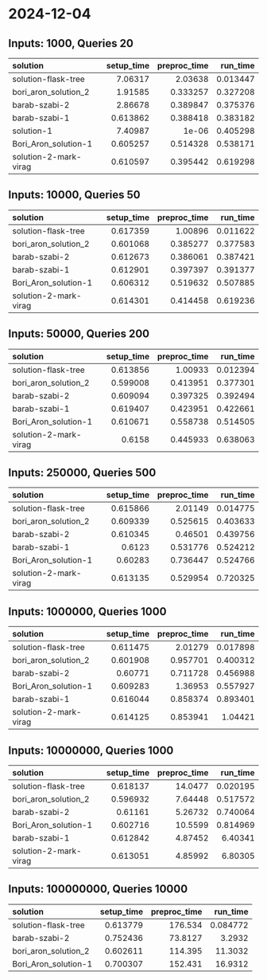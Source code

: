 # 2024-12-04

## Inputs: 1000, Queries 20

| solution              |   setup_time |   preproc_time |   run_time |
|:----------------------|-------------:|---------------:|-----------:|
| solution-flask-tree   |     7.06317  |       2.03638  |   0.013447 |
| bori_aron_solution_2  |     1.91585  |       0.333257 |   0.327208 |
| barab-szabi-2         |     2.86678  |       0.389847 |   0.375376 |
| barab-szabi-1         |     0.613862 |       0.388418 |   0.383182 |
| solution-1            |     7.40987  |       1e-06    |   0.405298 |
| Bori_Aron_solution-1  |     0.605257 |       0.514328 |   0.538171 |
| solution-2-mark-virag |     0.610597 |       0.395442 |   0.619298 |

## Inputs: 10000, Queries 50

| solution              |   setup_time |   preproc_time |   run_time |
|:----------------------|-------------:|---------------:|-----------:|
| solution-flask-tree   |     0.617359 |       1.00896  |   0.011622 |
| bori_aron_solution_2  |     0.601068 |       0.385277 |   0.377583 |
| barab-szabi-2         |     0.612673 |       0.386061 |   0.387421 |
| barab-szabi-1         |     0.612901 |       0.397397 |   0.391377 |
| Bori_Aron_solution-1  |     0.606312 |       0.519632 |   0.507885 |
| solution-2-mark-virag |     0.614301 |       0.414458 |   0.619236 |

## Inputs: 50000, Queries 200

| solution              |   setup_time |   preproc_time |   run_time |
|:----------------------|-------------:|---------------:|-----------:|
| solution-flask-tree   |     0.613856 |       1.00933  |   0.012394 |
| bori_aron_solution_2  |     0.599008 |       0.413951 |   0.377301 |
| barab-szabi-2         |     0.609094 |       0.397325 |   0.392494 |
| barab-szabi-1         |     0.619407 |       0.423951 |   0.422661 |
| Bori_Aron_solution-1  |     0.610671 |       0.558738 |   0.514505 |
| solution-2-mark-virag |     0.6158   |       0.445933 |   0.638063 |

## Inputs: 250000, Queries 500

| solution              |   setup_time |   preproc_time |   run_time |
|:----------------------|-------------:|---------------:|-----------:|
| solution-flask-tree   |     0.615866 |       2.01149  |   0.014775 |
| bori_aron_solution_2  |     0.609339 |       0.525615 |   0.403633 |
| barab-szabi-2         |     0.610345 |       0.46501  |   0.439756 |
| barab-szabi-1         |     0.6123   |       0.531776 |   0.524212 |
| Bori_Aron_solution-1  |     0.60283  |       0.736447 |   0.524766 |
| solution-2-mark-virag |     0.613135 |       0.529954 |   0.720325 |

## Inputs: 1000000, Queries 1000

| solution              |   setup_time |   preproc_time |   run_time |
|:----------------------|-------------:|---------------:|-----------:|
| solution-flask-tree   |     0.611475 |       2.01279  |   0.017898 |
| bori_aron_solution_2  |     0.601908 |       0.957701 |   0.400312 |
| barab-szabi-2         |     0.60771  |       0.711728 |   0.456988 |
| Bori_Aron_solution-1  |     0.609283 |       1.36953  |   0.557927 |
| barab-szabi-1         |     0.616044 |       0.858374 |   0.893401 |
| solution-2-mark-virag |     0.614125 |       0.853941 |   1.04421  |

## Inputs: 10000000, Queries 1000

| solution              |   setup_time |   preproc_time |   run_time |
|:----------------------|-------------:|---------------:|-----------:|
| solution-flask-tree   |     0.618137 |       14.0477  |   0.020195 |
| bori_aron_solution_2  |     0.596932 |        7.64448 |   0.517572 |
| barab-szabi-2         |     0.61161  |        5.26732 |   0.740064 |
| Bori_Aron_solution-1  |     0.602716 |       10.5599  |   0.814969 |
| barab-szabi-1         |     0.612842 |        4.87452 |   6.40341  |
| solution-2-mark-virag |     0.613051 |        4.85992 |   6.80305  |

## Inputs: 100000000, Queries 10000

| solution             |   setup_time |   preproc_time |   run_time |
|:---------------------|-------------:|---------------:|-----------:|
| solution-flask-tree  |     0.613779 |       176.534  |   0.084772 |
| barab-szabi-2        |     0.752436 |        73.8127 |   3.2932   |
| bori_aron_solution_2 |     0.602611 |       114.395  |  11.3032   |
| Bori_Aron_solution-1 |     0.700307 |       152.431  |  16.9312   |